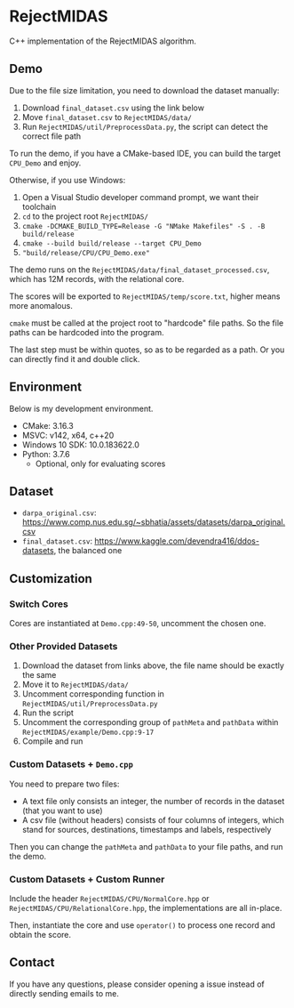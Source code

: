 # RejectMIDAS

C++ implementation of the RejectMIDAS algorithm.

## Demo

Due to the file size limitation, you need to download the dataset manually:

1. Download `final_dataset.csv` using the link below
2. Move `final_dataset.csv` to `RejectMIDAS/data/`
3. Run `RejectMIDAS/util/PreprocessData.py`, the script can detect the correct file path

To run the demo, if you have a CMake-based IDE, you can build the target `CPU_Demo` and enjoy.

Otherwise, if you use Windows:

1. Open a Visual Studio developer command prompt, we want their toolchain
2. `cd` to the project root `RejectMIDAS/`
3. `cmake -DCMAKE_BUILD_TYPE=Release -G "NMake Makefiles" -S . -B build/release`
4. `cmake --build build/release --target CPU_Demo`
5. `"build/release/CPU/CPU_Demo.exe"`

The demo runs on the `RejectMIDAS/data/final_dataset_processed.csv`, which has 12M records, with the relational core.

The scores will be exported to `RejectMIDAS/temp/score.txt`, higher means more anomalous.

`cmake` must be called at the project root to "hardcode" file paths. So the file paths can be hardcoded into the program.

The last step must be within quotes, so as to be regarded as a path. Or you can directly find it and double click.

## Environment

Below is my development environment.

- CMake: 3.16.3
- MSVC: v142, x64, c++20
- Windows 10 SDK: 10.0.183622.0
- Python: 3.7.6
	- Optional, only for evaluating scores

## Dataset

- `darpa_original.csv`: <https://www.comp.nus.edu.sg/~sbhatia/assets/datasets/darpa_original.csv>
- `final_dataset.csv`: <https://www.kaggle.com/devendra416/ddos-datasets>, the balanced one

## Customization

### Switch Cores

Cores are instantiated at `Demo.cpp:49-50`, uncomment the chosen one.

### Other Provided Datasets

1. Download the dataset from links above, the file name should be exactly the same
1. Move it to `RejectMIDAS/data/`
1. Uncomment corresponding function in `RejectMIDAS/util/PreprocessData.py`
1. Run the script
1. Uncomment the corresponding group of `pathMeta` and `pathData` within `RejectMIDAS/example/Demo.cpp:9-17`
1. Compile and run

### Custom Datasets + `Demo.cpp`

You need to prepare two files:
- A text file only consists an integer, the number of records in the dataset (that you want to use)
- A csv file (without headers) consists of four columns of integers, which stand for sources, destinations, timestamps and labels, respectively

Then you can change the `pathMeta` and `pathData` to your file paths, and run the demo.

### Custom Datasets + Custom Runner

Include the header `RejectMIDAS/CPU/NormalCore.hpp` or `RejectMIDAS/CPU/RelationalCore.hpp`, the implementations are all in-place.

Then, instantiate the core and use `operator()` to process one record and obtain the score.

## Contact

If you have any questions, please consider opening a issue instead of directly sending emails to me.